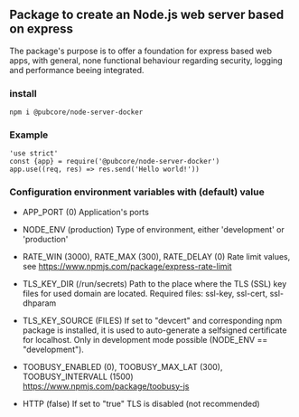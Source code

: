 ## Package to create an Node.js web server based on express
The package's purpose is to offer a foundation for express based web apps,
with general, none functional behaviour regarding security, logging and
performance beeing integrated.

### install
```
npm i @pubcore/node-server-docker
```

### Example
```
'use strict'
const {app} = require('@pubcore/node-server-docker')
app.use((req, res) => res.send('Hello world!'))
```

### Configuration environment variables with (default) value
* APP_PORT (0)
Application's ports
* NODE_ENV (production)
Type of environment, either 'development' or 'production'
* RATE_WIN (3000), RATE_MAX (300), RATE_DELAY (0)
Rate limit values, see https://www.npmjs.com/package/express-rate-limit
* TLS_KEY_DIR (/run/secrets)
Path to the place where the TLS (SSL) key files for used domain are located.
Required files: ssl-key, ssl-cert, ssl-dhparam
* TLS_KEY_SOURCE (FILES)
If set to "devcert" and corresponding npm package is installed, it is used to
auto-generate a selfsigned certificate for localhost. Only in development mode
possible (NODE_ENV == "development").

* TOOBUSY_ENABLED (0), TOOBUSY_MAX_LAT (300), TOOBUSY_INTERVALL (1500)
https://www.npmjs.com/package/toobusy-js
* HTTP (false) If set to "true" TLS is disabled (not recommended)